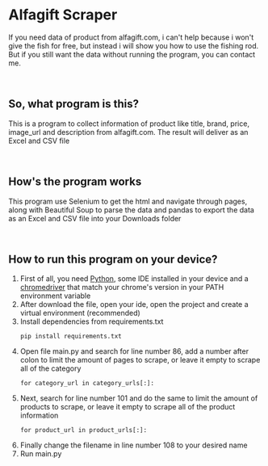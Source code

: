 # Alfagift Scraper

If you need data of product from alfagift.com, i can't help because i won't give the fish for free, but instead i will show you how to use the fishing rod.
But if you still want the data without running the program, you can contact me.

<br>

## So, what program is this?
This is a program to collect information of product like title, brand, price, image_url and description from alfagift.com. The result will deliver as an Excel and CSV file

<br>

## How's the program works
This program use Selenium to get the html and navigate through pages, along with Beautiful Soup to parse the data and pandas to export the data as an Excel and CSV file into your Downloads folder

<br>

## How to run this program on your device?
1. First of all, you need [Python](https://www.python.org/), some IDE installed in your device and a [chromedriver](https://developer.chrome.com/docs/chromedriver/downloads) that match your chrome's version in your PATH environment variable
2. After download the file, open your ide, open the project and create a virtual environment (recommended)
3. Install dependencies from requirements.txt
   ```
   pip install requirements.txt
   ```
4. Open file main.py and search for line number 86, add a number after colon to limit the amount of pages to scrape, or leave it empty to scrape all of the category
   ```
   for category_url in category_urls[:]:
   ```
5. Next, search for line number 101 and do the same to limit the amount of products to scrape, or leave it empty to scrape all of the product information
   ```
   for product_url in product_urls[:]:
   ```
7. Finally change the filename in line number 108 to your desired name
8. Run main.py
